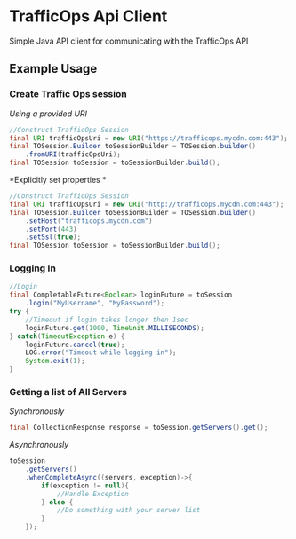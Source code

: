 # TrafficOps Api Client

Simple Java API client for communicating with the TrafficOps API

## Example Usage

### Create Traffic Ops session

*Using a provided URI*

```java
//Construct TrafficOps Session
final URI trafficOpsUri = new URI("https://trafficops.mycdn.com:443");
final TOSession.Builder toSessionBuilder = TOSession.builder()
	.fromURI(trafficOpsUri);
final TOSession toSession = toSessionBuilder.build();
```
*Explicitly set properties *

```java
//Construct TrafficOps Session
final URI trafficOpsUri = new URI("http://trafficops.mycdn.com:443");
final TOSession.Builder toSessionBuilder = TOSession.builder()
	.setHost("trafficops.mycdn.com")
	.setPort(443)
	.setSsl(true);
final TOSession toSession = toSessionBuilder.build();
```

### Logging In

```java
//Login
final CompletableFuture<Boolean> loginFuture = toSession
	.login("MyUsername", "MyPassword");
try {
	//Timeout if login takes longer then 1sec
	loginFuture.get(1000, TimeUnit.MILLISECONDS);
} catch(TimeoutException e) {
	loginFuture.cancel(true);
	LOG.error("Timeout while logging in");
	System.exit(1);
}
```

### Getting a list of All Servers

*Synchronously*

```java
final CollectionResponse response = toSession.getServers().get();
```

*Asynchronously*

```java
toSession
	.getServers()
	.whenCompleteAsync((servers, exception)->{
		if(exception != null){
			//Handle Exception
		} else {
			//Do something with your server list
		}
	});

```